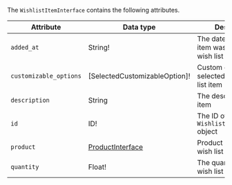 The `WishlistItemInterface` contains the following attributes.

Attribute | Data type | Description
--- | --- | ---
`added_at` | String!  | The date and time the item was added to the wish list
`customizable_options`| [SelectedCustomizableOption]! | Custom options selected for the wish list item
`description`| String  | The description of the item
`id`| ID!  | The ID of a `WishlistItemInterface` object
`product` | [ProductInterface]({{page.baseurl}}/graphql/interfaces/product-interface.html) | Product details of the wish list item
`quantity`| Float!  | The quantity of this wish list item
